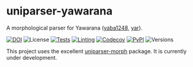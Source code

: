 # uniparser-yawarana

A morphological parser for Yawarana ([yaba1248](https://glottolog.org/resource/languoid/id/yaba1248), [yar](https://iso639-3.sil.org/code/yar)).

[![DOI](https://zenodo.org/badge/DOI/10.5281/zenodo.6510179.svg)](https://doi.org/10.5281/zenodo.6510179)
![License](https://img.shields.io/github/license/fmatter/uniparser-yawarana)
[![Tests](https://img.shields.io/github/actions/workflow/status/fmatter/uniparser-yawarana/tests.yml?label=tests&branch=main)](https://github.com/fmatter/uniparser-yawarana/actions/workflows/tests.yml)
[![Linting](https://img.shields.io/github/actions/workflow/status/fmatter/uniparser-yawarana/lint.yml?label=linting&branch=main)](https://github.com/fmatter/uniparser-yawarana/actions/workflows/lint.yml)
[![Codecov](https://img.shields.io/codecov/c/github/fmatter/uniparser-yawarana)](https://app.codecov.io/gh/fmatter/uniparser-yawarana/)
[![PyPI](https://img.shields.io/pypi/v/uniparser-yawarana.svg)](https://pypi.org/project/uniparser-yawarana)
![Versions](https://img.shields.io/pypi/pyversions/uniparser-yawarana)

This project uses the excellent [uniparser-morph](https://github.com/timarkh/uniparser-morph/) package.
It is currently under development.